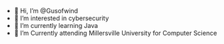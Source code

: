 - 👋 Hi, I’m @Gusofwind
- 👀 I’m interested in cybersecurity
- 🌱 I’m currently learning Java
- 💞️ I’m Currently attending Millersville University for Computer Science
<!---
Gusofwind/Gusofwind is a ✨ special ✨ repository because its `README.md` (this file) appears on your GitHub profile.
You can click the Preview link to take a look at your changes.
--->
